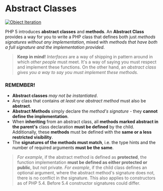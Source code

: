 # Abstract Classes
[![Object Iteration](http://php.net/images/logos/php-med-trans.png)](http://php.net/manual/en/language.oop5.abstract.php)

PHP 5 introduces **abstract classes** and **methods**. An **Abstract Class** provides a way for you to write a PHP class that defines both just *methods signatures without any implementation*, mixed with *methods that have both a full signature and the implementation provided*.

>**Keep in mind!** *Interfaces* are a way of shipping in pattern around in which *other people* must meet. It's a way of saying you must respect and implement these functions.
>On the other hand, an *abstract class gives you a way to say you must implement these methods.*

### REMEMBER!

- **Abstract classes** *may not be instantiated*.
- Any class that contains *at least one abstract method* must also be **abstract**.
- **Abstract Methods** simply declare the *method's signature* - they **cannot define the implementation**.
- When **inheriting** from an abstract class, all **methods marked abstract in the parent's** class declaration **must be defined** by the child. Additionally, these **methods** must be defined with the **same or a less restricted visibility**.
- The **signatures of the methods must match**, i.e. the type hints and the number of required arguments **must be the same**.

>*For example*, if the abstract method is defined as **protected**, the function implementation **must be defined as either protected or public**, but not private.
>*For example*, if the child class defines an optional argument, where the abstract method's signature does not, there is no conflict in the signature. This also applies to constructors as of PHP 5.4. Before 5.4 constructor signatures could differ.